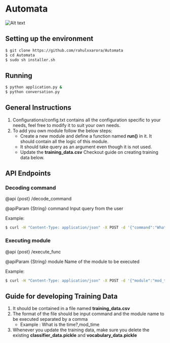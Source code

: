 Automata
========

![Alt text](https://s-media-cache-ak0.pinimg.com/736x/7a/af/6c/7aaf6c68e549a959860bfea439c8c42b.jpg)


Setting up the environment
--------------------------


```bash
$ git clone https://github.com/rahulxxarora/Automata
$ cd Automata
$ sudo sh installer.sh
```

Running
-------


```bash
$ python application.py &
$ python conversation.py
```

General Instructions
--------------------


1. Configurations/config.txt contains all the configuration specific to your needs, feel free to modify it to suit your own needs.
2. To add you own module follow the below steps:
   * Create a new module and define a function named **run()** in it. It should contain all the logic of this module.
   * It should take query as an argument even though it is not used.
   * Update the **training_data.csv** Checkout guide on creating training data below.

API Endpoints
-------------


### Decoding command

@api {post} /decode_command

@apiParam {String} command Input query from the user

Example:

```bash
$ curl -H "Content-Type: application/json" -X POST -d '{"command":"What time is it?"}' http://localhost:5000/decode_command
```

### Executing module

@api {post} /execute_func

@apiParam {String} module Name of the module to be executed

Example:

```bash
$ curl -H "Content-Type: application/json" -X POST -d '{"module":"mod_time"}' http://localhost:5000/execute_func
```

Guide for developing Training Data
----------------------------------


1. It should be contained in a file named **training_data.csv**
2. The format of the file should be input command and the module name to be executed separated by a comma
   * Example : What is the time?,mod_time
3. Whenever you update the training data, make sure you delete the existing **classifier_data.pickle** and **vocabulary_data.pickle**